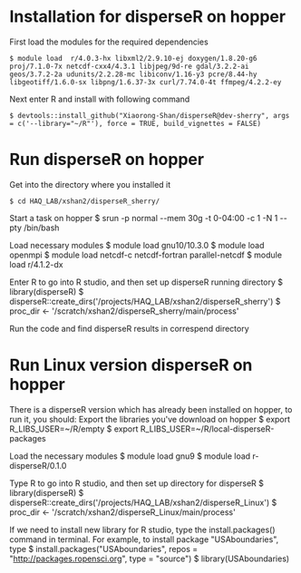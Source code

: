# Installation for disperseR on hopper
First load the modules for the required dependencies

```
$ module load  r/4.0.3-hx libxml2/2.9.10-ej doxygen/1.8.20-g6 proj/7.1.0-7x netcdf-cxx4/4.3.1 libjpeg/9d-re gdal/3.2.2-ai geos/3.7.2-2a udunits/2.2.28-mc libiconv/1.16-y3 pcre/8.44-hy libgeotiff/1.6.0-sx libpng/1.6.37-3x curl/7.74.0-4t ffmpeg/4.2.2-ey
```

Next enter R and install with following command

```
$ devtools::install_github("Xiaorong-Shan/disperseR@dev-sherry", args = c('--library="~/R"'), force = TRUE, build_vignettes = FALSE)
```

# Run disperseR on hopper 
Get into the directory where you installed it

```
$ cd HAQ_LAB/xshan2/disperseR_sherry/
```

Start a task on hopper
$ srun -p normal --mem 30g -t 0-04:00 -c 1 -N 1 --pty /bin/bash

Load necessary modules
$ module load gnu10/10.3.0
$ module load openmpi
$ module load netcdf-c netcdf-fortran parallel-netcdf
$ module load r/4.1.2-dx

Enter R to go into R studio, and then set up disperseR running directory
$ library(disperseR)
$ disperseR::create_dirs('/projects/HAQ_LAB/xshan2/disperseR_sherry')
$ proc_dir <- '/scratch/xshan2/disperseR_sherry/main/process'

Run the code and find disperseR results in correspend directory

# Run Linux version disperseR on hopper
There is a disperseR version which has already been installed on hopper, to run it, you should:
Export the libraries you've download on hopper
$ export R_LIBS_USER=~/R/empty
$ export R_LIBS_USER=~/R/local-disperseR-packages

Load the necessary modules
$ module load gnu9
$ module load r-disperseR/0.1.0

Type R to go into R studio, and then set up directory for disperseR
$ library(disperseR)
$ disperseR::create_dirs('/projects/HAQ_LAB/xshan2/disperseR_Linux')
$ proc_dir <- '/scratch/xshan2/disperseR_Linux/main/process'

If we need to install new library for R studio, type the install.packages() command in terminal.
For example, to install package "USAboundaries", type
$  install.packages("USAboundaries", repos = "http://packages.ropensci.org", type = "source")
$ library(USAboundaries)
